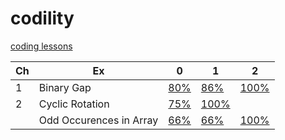 # codility
[coding lessons](https://app.codility.com/programmers/)

| Ch | Ex | 0 | 1 | 2 |
|---------|----------|-----------|-----------|-----------|
|1|Binary Gap|[80%](https://app.codility.com/demo/results/trainingTUVT5Y-7DB/)|[86%](https://app.codility.com/demo/results/trainingUM7KPF-K8P/)|[100%](https://app.codility.com/demo/results/training6J46KE-KW6/)|
|2|Cyclic Rotation|[75%](https://app.codility.com/demo/results/training7DRD4R-SU5/)|[100%](https://app.codility.com/demo/results/trainingHUP8ZK-WAC/)||
||Odd Occurences in Array|[66%](https://app.codility.com/demo/results/trainingCWACR7-6B6/)|[66%](https://app.codility.com/demo/results/trainingGZV9Y7-PYW/)|[100%](https://app.codility.com/demo/results/trainingJ8E55V-JGU/)|


